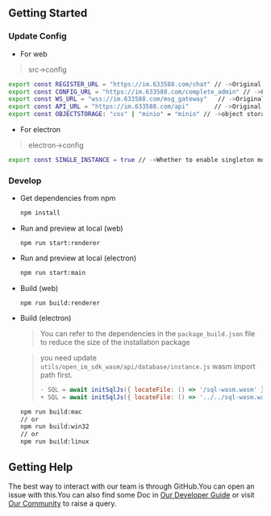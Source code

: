 ## Getting Started

### Update Config

- For web
> src->config
```bash
export const REGISTER_URL = "https://im.633588.com/chat" // ->Original 10008 port
export const CONFIG_URL = "https://im.633588.com/complete_admin" // ->Original 10009 port
export const WS_URL = "wss://im.633588.com/msg_gateway"   // ->Original 10003 port
export const API_URL = "https://im.633588.com/api"       // ->Original 10002 port
export const OBJECTSTORAGE: "cos" | "minio" = "minio" // ->object storage default minio
```

- For electron
> electron->config
```bash
export const SINGLE_INSTANCE = true // ->Whether to enable singleton mode (false to allow multiple openings)
```

### Develop

- Get dependencies from npm

  ```bash
  npm install 
  ```


- Run and preview at local (web)

  ```
  npm run start:renderer

- Run and preview at local (electron)

  ```bash
  npm run start:main
  ```

- Build (web)

  ```
  npm run build:renderer
  ```

- Build (electron)
  > You can refer to the dependencies in the `package_build.json` file to reduce the size of the installation package

  > you need update `utils/open_im_sdk_wasm/api/database/instance.js` wasm import path first.
  >
  > ```javascript
  > - SQL = await initSqlJs({ locateFile: () => '/sql-wasm.wasm' });
  > + SQL = await initSqlJs({ locateFile: () => '../../sql-wasm.wasm' });
  > ```

    ```bash
    npm run build:mac
    // or
    npm run build:win32
    // or
    npm run build:linux
    ```

  

## Getting Help

The best way to interact with our team is through GitHub.You can open an issue with this.You can also find some Doc in [Our Developer Guide](https://doc.rentsoft.cn/) or visit [Our Community](https://forum.rentsoft.cn/) to raise a query.

